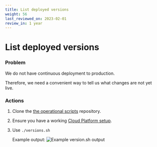 ```yaml
---
title: List deployed versions
weight: 56
last_reviewed_on: 2023-02-01
review_in: 1 year
---
```


# List deployed versions

### Problem

We do not have continuous deployment to production.

Therefore, we need a convenient way to tell us what changes are not yet live.

### Actions

1. Clone the [the operational scripts][ops-repo] repository.

1. Ensure you have a working [Cloud Platform setup](../get-started.html).

1. Use `./versions.sh`

   Example output: ![Example version.sh output](../images/ops-version-sample.png)


[ops-repo]: https://github.com/ministryofjustice/hmpps-interventions-ops
